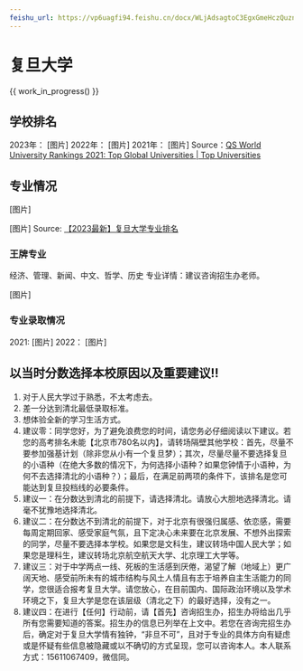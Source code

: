 ```yaml
---
feishu_url: https://vp6uagfi94.feishu.cn/docx/WLjAdsagtoC3EgxGmeHczQuznqf
---
```


# 复旦大学

{{ work_in_progress() }}

## 学校排名

2023年：
[图片]
2022年：
[图片]
2021年：
[图片]
Source：[QS World University Rankings 2021: Top Global Universities | Top Universities](https://www.qschina.cn/qs-world-university-rankings-2021)
 
## 专业情况
[图片]

[图片]
Source: [【2023最新】复旦大学专业排名](https://mp.weixin.qq.com/s/hEJ9pdQfV7-tfz1nHPXrYw)

### 王牌专业

经济、管理、新闻、中文、哲学、历史
专业详情：建议咨询招生办老师。
 
[图片]
 
### 专业录取情况

2021:
[图片]
2022：
[图片] 
 
## 以当时分数选择本校原因以及重要建议‼️

1. 对于人民大学过于熟悉，不太考虑去。
2. 差一分达到清北最低录取标准。
3. 想体验全新的学习生活方式。
4. 建议零：同学您好，为了避免浪费您的时间，请您务必仔细阅读以下建议。若您的高考排名未能【北京市780名以内】，请转场隔壁其他学校：首先，尽量不要参加强基计划（除非您从小有一个复旦梦）；其次，尽量尽量不要选择复旦的小语种（在绝大多数的情况下，为何选择小语种？如果您钟情于小语种，为何不去选择清北的小语种？）；最后，在满足前两项的条件下，该排名是您可能达到复旦投档线的必要条件。
5. 建议一：在分数达到清北的前提下，请选择清北。请放心大胆地选择清北。请毫不犹豫地选择清北。
6. 建议二：在分数达不到清北的前提下，对于北京有很强归属感、依恋感，需要每周定期回家、感受家庭气氛，且下定决心未来要在北京发展、不想外出探索的同学，尽量不要选择本学校。如果您是文科生，建议转场中国人民大学；如果您是理科生，建议转场北京航空航天大学、北京理工大学等。
7. 建议三：对于中学两点一线、死板的生活感到厌倦，渴望了解（地域上）更广阔天地、感受前所未有的城市结构与风土人情且有志于培养自主生活能力的同学，您很适合报考复旦大学。请您放心，在目前国内、国际政治环境以及学术环境之下，复旦大学是您在该层级（清北之下）的最好选择，没有之一。
8. 建议四：在进行【任何】行动前，请【首先】咨询招生办，招生办将给出几乎所有您需要知道的答案。招生办的信息已列举在上文中。若您在咨询完招生办后，确定对于复旦大学情有独钟，“非旦不可”，且对于专业的具体方向有疑虑或是怀疑有些信息被隐藏或以不确切的方式呈现，您可以咨询本人。本人联系方式：15611067409，微信同。
